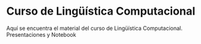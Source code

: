 # Curso de Lingüística Computacional

Aquí se encuentra el material del curso de Lingüística Computacional. Presentaciones y Notebook

